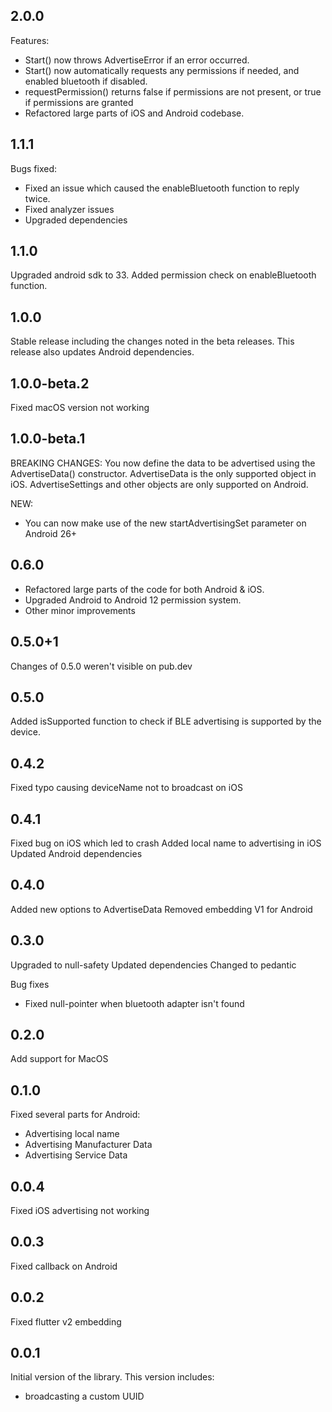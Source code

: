 ## 2.0.0
Features:
- Start() now throws AdvertiseError if an error occurred.
- Start() now automatically requests any permissions if needed, and enabled bluetooth if disabled.
- requestPermission() returns false if permissions are not present, or true if permissions are granted
- Refactored large parts of iOS and Android codebase.

## 1.1.1
Bugs fixed:
- Fixed an issue which caused the enableBluetooth function to reply twice.
- Fixed analyzer issues
- Upgraded dependencies

## 1.1.0
Upgraded android sdk to 33.
Added permission check on enableBluetooth function. 

## 1.0.0
Stable release including the changes noted in the beta releases.
This release also updates Android dependencies.

## 1.0.0-beta.2
Fixed macOS version not working

## 1.0.0-beta.1
BREAKING CHANGES:
You now define the data to be advertised using the AdvertiseData() constructor.
AdvertiseData is the only supported object in iOS. AdvertiseSettings and other objects are only
supported on Android.

NEW:
* You can now make use of the new startAdvertisingSet parameter on Android 26+

## 0.6.0
* Refactored large parts of the code for both Android & iOS.
* Upgraded Android to Android 12 permission system.
* Other minor improvements

## 0.5.0+1
Changes of 0.5.0 weren't visible on pub.dev

## 0.5.0
Added isSupported function to check if BLE advertising is supported by the device.

## 0.4.2
Fixed typo causing deviceName not to broadcast on iOS

## 0.4.1
Fixed bug on iOS which led to crash
Added local name to advertising in iOS
Updated Android dependencies

## 0.4.0
Added new options to AdvertiseData
Removed embedding V1 for Android

## 0.3.0
Upgraded to null-safety
Updated dependencies
Changed to pedantic

Bug fixes
* Fixed null-pointer when bluetooth adapter isn't found

## 0.2.0
Add support for MacOS

## 0.1.0
Fixed several parts for Android:
* Advertising local name
* Advertising Manufacturer Data
* Advertising Service Data

## 0.0.4
Fixed iOS advertising not working

## 0.0.3
Fixed callback on Android

## 0.0.2
Fixed flutter v2 embedding

## 0.0.1
Initial version of the library. This version includes:
* broadcasting a custom UUID
